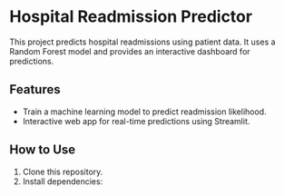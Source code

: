 # Hospital Readmission Predictor

This project predicts hospital readmissions using patient data. It uses a Random Forest model and provides an interactive dashboard for predictions.

## Features
- Train a machine learning model to predict readmission likelihood.
- Interactive web app for real-time predictions using Streamlit.

## How to Use
1. Clone this repository.
2. Install dependencies:
